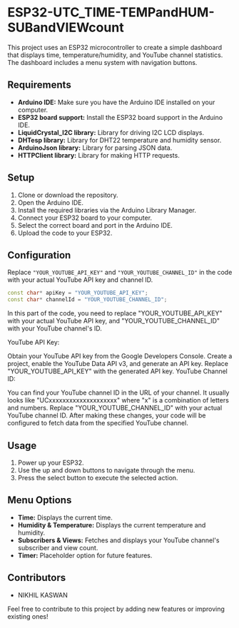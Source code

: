 # ESP32-UTC_TIME-TEMPandHUM-SUBandVIEWcount

This project uses an ESP32 microcontroller to create a simple dashboard that displays time, temperature/humidity, and YouTube channel statistics. The dashboard includes a menu system with navigation buttons.

## Requirements

- **Arduino IDE:** Make sure you have the Arduino IDE installed on your computer.
- **ESP32 board support:** Install the ESP32 board support in the Arduino IDE.
- **LiquidCrystal_I2C library:** Library for driving I2C LCD displays.
- **DHTesp library:** Library for DHT22 temperature and humidity sensor.
- **ArduinoJson library:** Library for parsing JSON data.
- **HTTPClient library:** Library for making HTTP requests.

## Setup

1. Clone or download the repository.
2. Open the Arduino IDE.
3. Install the required libraries via the Arduino Library Manager.
4. Connect your ESP32 board to your computer.
5. Select the correct board and port in the Arduino IDE.
6. Upload the code to your ESP32.

## Configuration

Replace `"YOUR_YOUTUBE_API_KEY"` and `"YOUR_YOUTUBE_CHANNEL_ID"` in the code with your actual YouTube API key and channel ID.

```cpp
const char* apiKey = "YOUR_YOUTUBE_API_KEY";
const char* channelId = "YOUR_YOUTUBE_CHANNEL_ID";
```
In this part of the code, you need to replace "YOUR_YOUTUBE_API_KEY" with your actual YouTube API key, and "YOUR_YOUTUBE_CHANNEL_ID" with your YouTube channel's ID.

YouTube API Key:

Obtain your YouTube API key from the Google Developers Console.
Create a project, enable the YouTube Data API v3, and generate an API key.
Replace "YOUR_YOUTUBE_API_KEY" with the generated API key.
YouTube Channel ID:

You can find your YouTube channel ID in the URL of your channel.
It usually looks like "UCxxxxxxxxxxxxxxxxxxxx" where "x" is a combination of letters and numbers.
Replace "YOUR_YOUTUBE_CHANNEL_ID" with your actual YouTube channel ID.
After making these changes, your code will be configured to fetch data from the specified YouTube channel.

## Usage

1. Power up your ESP32.
2. Use the up and down buttons to navigate through the menu.
3. Press the select button to execute the selected action.

## Menu Options

- **Time:** Displays the current time.
- **Humidity & Temperature:** Displays the current temperature and humidity.
- **Subscribers & Views:** Fetches and displays your YouTube channel's subscriber and view count.
- **Timer:** Placeholder option for future features.

## Contributors

- NIKHIL KASWAN

Feel free to contribute to this project by adding new features or improving existing ones!
